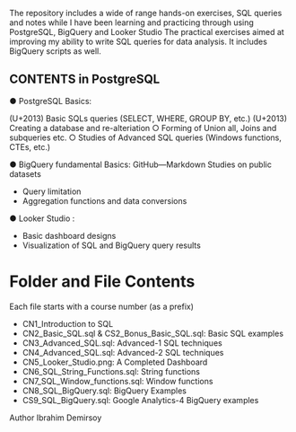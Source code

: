 The repository includes a wide of range hands-on exercises, SQL queries and notes while I have been learning and practicing through using PostgreSQL, BigQuery and Looker Studio
The practical exercises aimed at improving my ability to write SQL queries for data analysis. It includes BigQuery scripts as well.

## **CONTENTS in PostgreSQL**

● PostgreSQL Basics:

   (U+2013)  Basic SQLs queries (SELECT, WHERE, GROUP BY, etc.)
   (U+2013)  Creating a database and re-alteriation
   ○  Forming of Union all, Joins and subqueries etc.
   ○  Studies of Advanced SQL queries (Windows functions, CTEs, etc.)

● BigQuery fundamental Basics:
GitHub—Markdown  Studies on public datasets 
-  Query limitation
-  Aggregation functions and data conversions

● Looker Studio :
- Basic dashboard designs
- Visualization of SQL and BigQuery query results

# **Folder and File Contents**
 Each file starts with a course number (as a prefix) 

- CN1_Introduction to SQL
- CN2_Basic_SQL.sql & CS2_Bonus_Basic_SQL.sql: Basic SQL examples
- CN3_Advanced_SQL.sql: Advanced-1 SQL techniques
- CN4_Advanced_SQL.sql: Advanced-2 SQL techniques
- CN5_Looker_Studio.png: A Completed Dashboard
- CN6_SQL_String_Functions.sql: String functions
- CN7_SQL_Window_functions.sql: Window functions
- CN8_SQL_BigQuery.sql: BigQuery Examples 
- CS9_SQL_BigQuery.sql: Google Analytics-4 BigQuery examples


Author 
 Ibrahim Demirsoy


